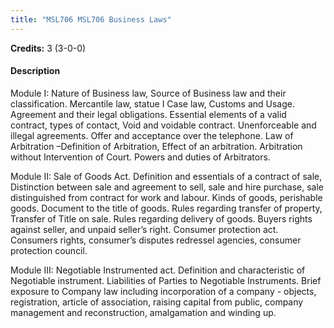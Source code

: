 ```yaml
---
title: "MSL706 MSL706 Business Laws"
---
```

**Credits:** 3 (3-0-0)

#### Description
Module I: Nature of Business law, Source of Business law and their classification. Mercantile law, statue I Case law, Customs and Usage. Agreement and their legal obligations. Essential elements of a valid contract, types of contact, Void and voidable contract. Unenforceable and illegal agreements. Offer and acceptance over the telephone. Law of Arbitration –Definition of Arbitration, Effect of an arbitration. Arbitration without Intervention of Court. Powers and duties of Arbitrators.

Module II: Sale of Goods Act. Definition and essentials of a contract of sale, Distinction between sale and agreement to sell, sale and hire purchase, sale distinguished from contract for work and labour. Kinds of goods, perishable goods. Document to the title of goods. Rules regarding transfer of property, Transfer of Title on sale. Rules regarding delivery of goods. Buyers rights against seller, and unpaid seller’s right. Consumer protection act. Consumers rights, consumer’s disputes redressel agencies, consumer protection council.

Module III: Negotiable Instrumented act. Definition and characteristic of Negotiable instrument. Liabilities of Parties to Negotiable Instruments. Brief exposure to Company law including incorporation of a company - objects, registration, article of association, raising capital from public, company management and reconstruction, amalgamation and winding up.